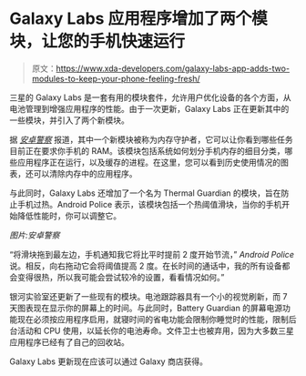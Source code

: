 # Galaxy Labs 应用程序增加了两个模块，让您的手机快速运行

> 原文：<https://www.xda-developers.com/galaxy-labs-app-adds-two-modules-to-keep-your-phone-feeling-fresh/>

三星的 Galaxy Labs 是一套有用的模块套件，允许用户优化设备的各个方面，从电池管理到增强应用程序的性能。由于一次更新，Galaxy Labs 正在更新其中的一些模块，并引入了两个新模块。

据 [*安卓警察*](https://www.androidpolice.com/2021/02/19/galaxy-labs-gets-two-new-modules-to-keep-your-samsung-phone-running-cool-and-smooth/) 报道，其中一个新模块被称为内存守护者，它可以让你看到哪些任务目前正在要求你手机的 RAM。该模块包括系统如何划分手机内存的细目分类，哪些应用程序正在运行，以及缓存的进程。在这里，您可以看到历史使用情况的图表，还可以清除内存中的应用程序。

与此同时，Galaxy Labs 还增加了一个名为 Thermal Guardian 的模块，旨在防止手机过热。Android Police 表示，该模块包括一个热阈值滑块，当你的手机开始降低性能时，你可以调整它。

*图片:安卓警察*

“将滑块拖到最左边，手机通知我它将比平时提前 2 度开始节流，” *Android Police* 说。相反，向右拖动它会将阈值提高 2 度。在长时间的通话中，我的所有设备都会变得很热，所以我可能会尝试较冷的设置，看看情况如何。”

银河实验室还更新了一些现有的模块。电池跟踪器具有一个小的视觉刷新，而 7 天图表现在显示你的屏幕上的时间。与此同时，Battery Guardian 的屏幕电源功能现在必须按应用程序启用，就寝时间的省电功能会限制你睡觉时的性能，限制后台活动和 CPU 使用，以延长你的电池寿命。文件卫士也被弃用，因为大多数三星应用程序已经有了自己的回收站。

Galaxy Labs 更新现在应该可以通过 Galaxy 商店获得。